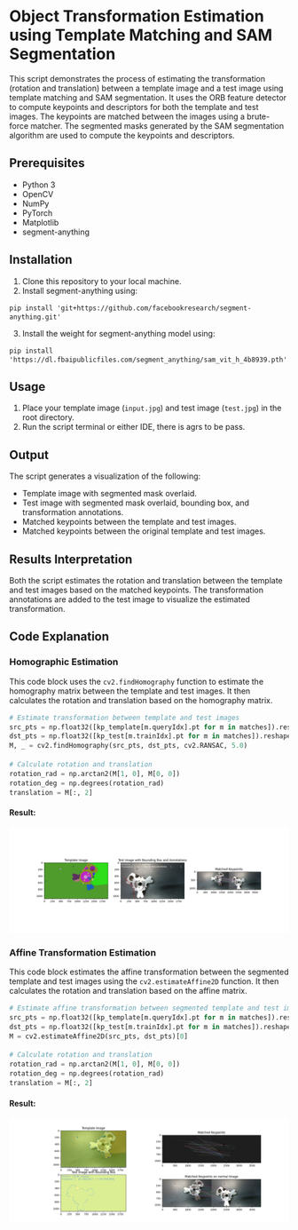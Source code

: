 # Object Transformation Estimation using Template Matching and SAM Segmentation

This script demonstrates the process of estimating the transformation (rotation and translation) between a template image and a test image using template matching and SAM segmentation. It uses the ORB feature detector to compute keypoints and descriptors for both the template and test images. The keypoints are matched between the images using a brute-force matcher. The segmented masks generated by the SAM segmentation algorithm are used to compute the keypoints and descriptors.

## Prerequisites
- Python 3
- OpenCV
- NumPy
- PyTorch
- Matplotlib
- segment-anything
## Installation

1. Clone this repository to your local machine.
2. Install segment-anything using:
```
pip install 'git+https://github.com/facebookresearch/segment-anything.git'
```
3. Install the weight for segment-anything model using:
```
pip install 'https://dl.fbaipublicfiles.com/segment_anything/sam_vit_h_4b8939.pth'
```
## Usage

1. Place your template image (`input.jpg`) and test image (`test.jpg`) in the root directory.
2. Run the script terminal or either IDE, there is agrs to be pass.


## Output

The script generates a visualization of the following:

- Template image with segmented mask overlaid.
- Test image with segmented mask overlaid, bounding box, and transformation annotations.
- Matched keypoints between the template and test images.
- Matched keypoints between the original template and test images.

## Results Interpretation

Both the script estimates the rotation and translation between the template and test images based on the matched keypoints. The transformation annotations are added to the test image to visualize the estimated transformation.

## Code Explanation

### Homographic Estimation

This code block uses the `cv2.findHomography` function to estimate the homography matrix between the template and test images. It then calculates the rotation and translation based on the homography matrix.

```python
# Estimate transformation between template and test images
src_pts = np.float32([kp_template[m.queryIdx].pt for m in matches]).reshape(-1, 1, 2)
dst_pts = np.float32([kp_test[m.trainIdx].pt for m in matches]).reshape(-1, 1, 2)
M, _ = cv2.findHomography(src_pts, dst_pts, cv2.RANSAC, 5.0)

# Calculate rotation and translation
rotation_rad = np.arctan2(M[1, 0], M[0, 0])
rotation_deg = np.degrees(rotation_rad)
translation = M[:, 2]
```
#### Result:
![Result of Homographic Estimation](https://github.com/Utkarsh13tiwari/Image-Tranformation/blob/main/results/homo.png)

### Affine Transformation Estimation

This code block estimates the affine transformation between the segmented template and test images using the `cv2.estimateAffine2D` function. It then calculates the rotation and translation based on the affine matrix.

```python
# Estimate affine transformation between segmented template and test images
src_pts = np.float32([kp_template[m.queryIdx].pt for m in matches]).reshape(-1, 1, 2)
dst_pts = np.float32([kp_test[m.trainIdx].pt for m in matches]).reshape(-1, 1, 2)
M = cv2.estimateAffine2D(src_pts, dst_pts)[0]

# Calculate rotation and translation
rotation_rad = np.arctan2(M[1, 0], M[0, 0])
rotation_deg = np.degrees(rotation_rad)
translation = M[:, 2]
```
#### Result:
![Result of Affine Transformation Estimation](https://github.com/Utkarsh13tiwari/Image-Tranformation/blob/main/results/affine.png)
